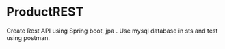 # ProductREST
 Create Rest API using Spring boot, jpa . Use mysql database in sts and test using postman.

